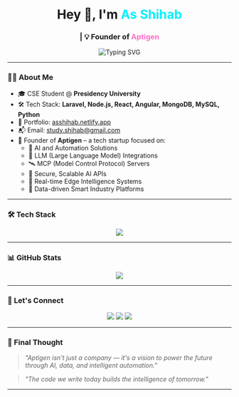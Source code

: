 <h1 align="center">
  Hey 👋, I'm <span style="color:#00f0ff;">As Shihab</span>
</h1>

<h3 align="center">
 | 💡 Founder of <span style="color:#ff6ec7;">Aptigen</span>
</h3>

<p align="center">
  <img src="https://readme-typing-svg.demolab.com?font=Fira+Code&size=22&pause=1000&center=true&width=500&lines=Full+Stack+Engineer+%F0%9F%92%BB;ERP+%7C+AI+%7C+Automation+Expert;Founder+of+Aptigen+-+Big+Data+AI+Co.;CSE+Student+at+Presidency+University;Build.+Learn.+Disrupt.+Innovate." alt="Typing SVG" />
</p>

---

### 👨‍💻 About Me

- 🎓 CSE Student @ **Presidency University**
- 🛠️ Tech Stack: **Laravel, Node.js, React, Angular, MongoDB, MySQL, Python**
- 💼 Portfolio: [asshihab.netlify.app](https://asshihab.netlify.app)
- 📬 Email: [study.shihab@gmail.com](mailto:study.shihab@gmail.com)
- 🚀 Founder of **Aptigen** – a tech startup focused on:
  - 🤖 AI and Automation Solutions
  - 🧠 LLM (Large Language Model) Integrations
  - 🛰️ MCP (Model Control Protocol) Servers
  - 🔐 Secure, Scalable AI APIs
  - 📡 Real-time Edge Intelligence Systems
  - 🧬 Data-driven Smart Industry Platforms

---

### 🛠️ Tech Stack

<p align="center">
  <img src="https://skillicons.dev/icons?i=php,laravel,nodejs,react,angular,ts,js,mysql,mongodb,docker,linux,git,vscode,tailwind" />
</p>

---

### 📊 GitHub Stats

<p align="center">
  <img src="https://github-readme-activity-graph.vercel.app/graph?username=As-Shihab&theme=tokyo-night" />
</p>

---

### 💬 Let's Connect

<p align="center">
  <a href="mailto:study.shihab@gmail.com"><img src="https://img.shields.io/badge/Gmail-D14836?style=for-the-badge&logo=gmail&logoColor=white" /></a>
  <a href="https://www.linkedin.com/in/as-shihab" target="_blank"><img src="https://img.shields.io/badge/LinkedIn-0077B5?style=for-the-badge&logo=linkedin&logoColor=white" /></a>
  <a href="https://asshihab.netlify.app" target="_blank"><img src="https://img.shields.io/badge/Portfolio-black?style=for-the-badge&logo=vercel&logoColor=white" /></a>
</p>

---

### 🧠 Final Thought

> _"Aptigen isn't just a company — it's a vision to power the future through AI, data, and intelligent automation."_  

> _"The code we write today builds the intelligence of tomorrow."_

---

